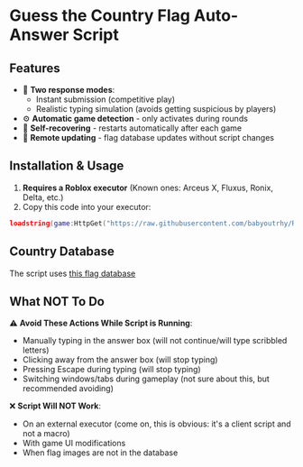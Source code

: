# Guess the Country Flag Auto-Answer Script

## Features

- 🚀 **Two response modes**:
   - Instant submission (competitive play)
   - Realistic typing simulation (avoids getting suspicious by players)
- ⚙️ **Automatic game detection** - only activates during rounds
- 🔁 **Self-recovering** - restarts automatically after each game
- 📡 **Remote updating** - flag database updates without script changes

## Installation & Usage

1. **Requires a Roblox executor** (Known ones: Arceus X, Fluxus, Ronix, Delta, etc.)
2. Copy this code into your executor:
```lua
loadstring(game:HttpGet("https://raw.githubusercontent.com/babyoutrhy/RLua/main/Guess-the-Country-Flag/src.lua", true))()
```


## Country Database

The script uses [this flag database](https://raw.githubusercontent.com/babyoutrhy/RLua/main/Guess-the-Country-Flag/Country-Flags-List.lua)

## What NOT To Do

⚠️ **Avoid These Actions While Script is Running**:
- Manually typing in the answer box (will not continue/will type scribbled letters)
- Clicking away from the answer box (will stop typing)
- Pressing Escape during typing (will stop typing)
- Switching windows/tabs during gameplay (not sure about this, but recommended avoiding)

❌ **Script Will NOT Work**:
- On an external executor (come on, this is obvious: it's a client script and not a macro)
- With game UI modifications
- When flag images are not in the database
